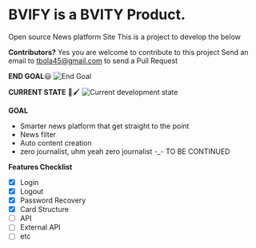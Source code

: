 # BVIFY is a BVITY Product.
Open source News platform Site
This is a project to develop the below

**Contributors?**
Yes you are welcome to contribute to this project
Send an email to tbola45@gmail.com to send a Pull Request

**END GOAL**😃
![End Goal](https://bolatito.s3.amazonaws.com/bvitySketch.png)

**CURRENT STATE** 🎨🖌
![Current development state](https://bolatito.s3.amazonaws.com/bvity+current+state.png)

**GOAL**
- Smarter news platform that get straight to the point
- News filter
- Auto content creation
- zero journalist, uhm yeah zero journalist -_-
 TO BE CONTINUED

**Features Checklist**
- [x] Login
- [x] Logout
- [x] Password Recovery
- [x] Card Structure
- [ ] API
- [ ] External API
- [ ] etc